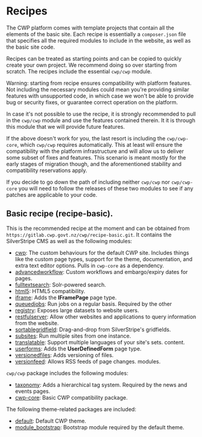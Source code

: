 <!--
title: Recipes
pagenumber: 3
-->

# Recipes

The CWP platform comes with template projects that contain all the elements of the basic site. Each recipe is
essentially a `composer.json` file that specifies all the required modules to include in the website, as well as the
basic site code.

Recipes can be treated as starting points and can be copied to quickly create your own project. We recommend doing so
over starting from scratch. The recipes include the essential `cwp/cwp` module.

<div class="warning" markdown='1'>
Warning: starting from recipe ensures compatibility with platform features. Not including the necessary modules could
mean you're providing similar features with unsupported code, in which case we won't be able to provide bug or security
fixes, or guarantee correct operation on the platform.
</div>

In case it's not possible to use the recipe, it is strongly recommended to pull in the `cwp/cwp` module and use the
features contained therein. It it is through this module that we will provide future features.

If the above doesn't work for you, the last resort is including the `cwp/cwp-core`, which `cwp/cwp` requires
automatically. This at least will ensure the compatibility with the platform infrastructure and will allow us to deliver
some subset of fixes and features. This scenario is meant mostly for the early stages of migration though, and the
aforementioned stability and compatibility reservations apply.

If you decide to go down the path of including neither `cwp/cwp` nor `cwp/cwp-core` you will need to follow the releases
of these two modules to see if any patches are applicable to your code.

## Basic recipe (recipe-basic).

This is the recommended recipe at the moment and can be obtained from `https://gitlab.cwp.govt.nz/cwp/recipe-basic.git`.
It contains the SilverStripe CMS as well as the following modules:

 * [cwp](https://gitlab.cwp.govt.nz/cwp/cwp/): The custom behaviours for the default CWP site. Includes things like the
custom page types, support for the theme, documentation, and extra text editor options. Pulls in `cwp-core` as a
dependency.
 * [advancedworkflow](https://github.com/silverstripe-australia/advancedworkflow): Custom workflows and embargo/expiry
dates for pages.
 * [fulltextsearch](https://github.com/silverstripe-labs/silverstripe-fulltextsearch): Solr-powered search.
 * [html5](https://github.com/silverstripe/silverstripe-html5): HTML5 compatibility.
 * [iframe](https://github.com/silverstripe-labs/silverstripe-iframe): Adds the **IFramePage** page type.
 * [queuedjobs](https://github.com/nyeholt/silverstripe-queuedjobs): Run jobs on a regular basis. Required by the other
 * [registry](https://github.com/silverstripe-labs/silverstripe-registry): Exposes large datasets to website users.
 * [restfulserver](https://github.com/silverstripe/silverstripe-restfulserver/): Allow other websites and applications
to query information from the website.
 * [sortablegridfield](https://github.com/UndefinedOffset/SortableGridField): Drag-and-drop from SilverStripe's
gridfields.
 * [subsites](https://github.com/silverstripe/silverstripe-subsites): Run multiple sites from one instance.
 * [translatable](https://github.com/silverstripe/silverstripe-translatable): Support multiple languages of your site's
sets.
 content.
 * [userforms](https://github.com/silverstripe/silverstripe-userforms): Adds the **UserDefinedForm** page type.
 * [versionedfiles](https://github.com/ajshort/silverstripe-versionedfiles): Adds versioning of files.
 * [versionfeed](https://github.com/silverstripe-labs/silverstripe-versionfeed): Allows RSS feeds of page changes.
modules.

`cwp/cwp` package includes the following modules:

 * [taxonomy](https://github.com/silverstripe-labs/silverstripe-taxonomy): Adds a hierarchical tag system. Required by
the news and events pages.
 * [cwp-core](https://gitlab.cwp.govt.nz/cwp/cwp-core/): Basic CWP compatibility package.

The following theme-related packages are included:

 * [default](https://gitlab.cwp.govt.nz/cwp-themes/default): Default CWP theme.
 * [module_bootstrap](https://github.com/silverstripe-ux/sass-twitter-bootstrap): Bootstrap module required by the
 default theme.
